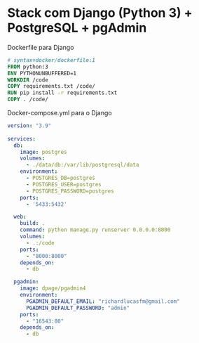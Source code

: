 # Stack com Django (Python 3) + PostgreSQL + pgAdmin

Dockerfile para Django

```Dockerfile
# syntax=docker/dockerfile:1
FROM python:3
ENV PYTHONUNBUFFERED=1
WORKDIR /code
COPY requirements.txt /code/
RUN pip install -r requirements.txt
COPY . /code/
```

Docker-compose.yml para o Django
```yml
version: "3.9"
   
services:
  db:
    image: postgres
    volumes:
      - ./data/db:/var/lib/postgresql/data
    environment:
      - POSTGRES_DB=postgres
      - POSTGRES_USER=postgres
      - POSTGRES_PASSWORD=postgres
    ports:
      - '5433:5432'

  web:
    build: .
    command: python manage.py runserver 0.0.0.0:8000
    volumes:
      - .:/code
    ports:
      - "8000:8000"
    depends_on:
      - db

  pgadmin:
    image: dpage/pgadmin4
    environment:
      PGADMIN_DEFAULT_EMAIL: "richardlucasfm@gmail.com"
      PGADMIN_DEFAULT_PASSWORD: "admin"
    ports:
      - "16543:80"
    depends_on:
      - db


```
